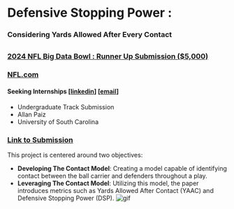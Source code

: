 # Defensive Stopping Power : 
### Considering Yards Allowed After Every Contact

## 
### [2024 NFL Big Data Bowl : Runner Up Submission ($5,000)](https://www.kaggle.com/competitions/nfl-big-data-bowl-2024/discussion/472712)
### [NFL.com](https://operations.nfl.com/gameday/analytics/big-data-bowl/2024-big-data-bowl-finalists/)

#### Seeking Internships [[linkedin](https://www.linkedin.com/in/allan-paiz/)] [[email](apaiz@email.sc.edu)]

- Undergraduate Track Submission
- Allan Paiz
- University of South Carolina

### [Link to Submission](https://www.kaggle.com/code/allanpaiz/defensive-stopping-power)

This project is centered around two objectives:
- **Developing The Contact Model**: Creating a model capable of identifying contact between the ball carrier and defenders throughout a play.
- **Leveraging The Contact Model**: Utilizing this model, the paper introduces metrics such as Yards Allowed After Contact (YAAC) and Defensive Stopping Power (DSP).
![gif](https://raw.githubusercontent.com/allanpaiz/Defensive_Stopping_Power/main/code/PCS_example.gif)
